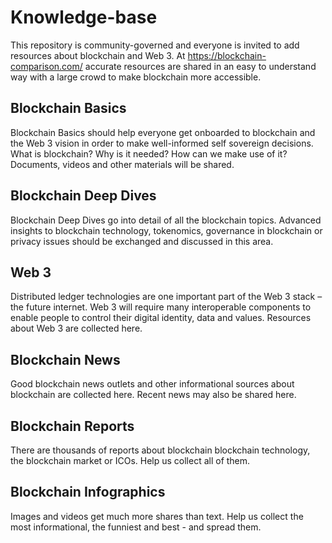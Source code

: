 # Knowledge-base

This repository is community-governed and everyone is invited to add resources about blockchain and Web 3. At https://blockchain-comparison.com/ accurate resources are shared in an easy to understand way with a large crowd to make blockchain more accessible.

## Blockchain Basics

Blockchain Basics should help everyone get onboarded to blockchain and the Web 3 vision in order to make well-informed self sovereign decisions. What is blockchain? Why is it needed? How can we make use of it? Documents, videos and other materials will be shared.

## Blockchain Deep Dives

Blockchain Deep Dives go into detail of all the blockchain topics. Advanced insights to blockchain technology, tokenomics, governance in blockchain or privacy issues should be exchanged and discussed in this area. 

## Web 3

Distributed ledger technologies are one important part of the Web 3 stack – the future internet. Web 3 will require many interoperable components to enable people to control their digital identity, data and values. Resources about Web 3 are collected here.

## Blockchain News

Good blockchain news outlets and other informational sources about blockchain are collected here. Recent news may also be shared here.

## Blockchain Reports

There are thousands of reports about blockchain blockchain technology, the blockchain market or ICOs. Help us collect all of them.

## Blockchain Infographics

Images and videos get much more shares than text. Help us collect the most informational, the funniest and best - and spread them.
